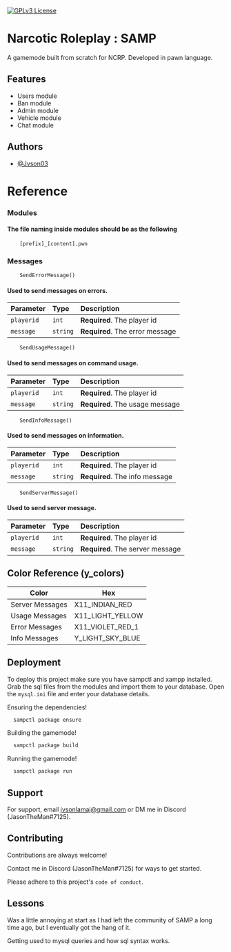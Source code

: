 [![GPLv3 License](https://img.shields.io/badge/License-GPL%20v3-yellow.svg)](https://opensource.org/licenses/)


# Narcotic Roleplay : SAMP

A gamemode built from scratch for NCRP. Developed in pawn language.


## Features

- Users module
- Ban module
- Admin module
- Vehicle module
- Chat module


## Authors

- [@Jvson03](https://www.github.com/jvson03)


# Reference

### Modules

#### The file naming inside modules should be as the following

```http
    [prefix]_[content].pwn
```

### Messages

```http
    SendErrorMessage()
```

#### Used to send messages on errors.

| Parameter | Type     | Description                |
| :-------- | :------- | :------------------------- |
| `playerid` | `int` | **Required**. The player id |
| `message` | `string` | **Required**. The error message |

```http
    SendUsageMessage()
```

#### Used to send messages on command usage.

| Parameter | Type     | Description                |
| :-------- | :------- | :------------------------- |
| `playerid` | `int` | **Required**. The player id |
| `message` | `string` | **Required**. The usage message |


```http
    SendInfoMessage()
```

#### Used to send messages on information.

| Parameter | Type     | Description                |
| :-------- | :------- | :------------------------- |
| `playerid` | `int` | **Required**. The player id |
| `message` | `string` | **Required**. The info message |

```http
    SendServerMessage()
```

#### Used to send server message.

| Parameter | Type     | Description                |
| :-------- | :------- | :------------------------- |
| `playerid` | `int` | **Required**. The player id |
| `message` | `string` | **Required**. The server message |


## Color Reference (y_colors)

| Color             | Hex                                                                |
| ----------------- | ------------------------------------------------------------------ |
| Server Messages | X11_INDIAN_RED |
| Usage Messages | X11_LIGHT_YELLOW |
| Error Messages | X11_VIOLET_RED_1 |
| Info Messages | Y_LIGHT_SKY_BLUE |


## Deployment

To deploy this project make sure you have sampctl and xampp installed.
Grab the sql files from the modules and import them to your database.
Open the `mysql.ini` file and enter your database details.

Ensuring the dependencies!
```bash
  sampctl package ensure
```

Building the gamemode!
```bash
  sampctl package build
```

Running the gamemode!
```bash
  sampctl package run
```

## Support

For support, email jvsonlamaj@gmail.com or DM me in Discord (JasonTheMan#7125).


## Contributing

Contributions are always welcome!

Contact me in Discord (JasonTheMan#7125) for ways to get started.

Please adhere to this project's `code of conduct`.


## Lessons

Was a little annoying at start as I had left the community of SAMP a long time ago, but I eventually got the hang of it.

Getting used to mysql queries and how sql syntax works.


